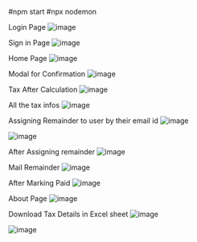 #npm start
#npx nodemon

Login Page
![image](https://user-images.githubusercontent.com/97835784/219099082-bb4ee722-12df-4219-b8a4-6fe7697387fd.png)

Sign in Page
![image](https://user-images.githubusercontent.com/97835784/219099219-de56cc4b-8af6-4e9c-ad89-b77fd9a6f866.png)

Home Page
![image](https://user-images.githubusercontent.com/97835784/219100100-d90c8932-dc3f-409d-a269-c6150a27175c.png)

Modal for Confirmation 
![image](https://user-images.githubusercontent.com/97835784/219100249-6918348c-4f1d-4906-b40f-35480cd824a3.png)

Tax After Calculation
![image](https://user-images.githubusercontent.com/97835784/219100387-abfce6d1-06b6-442c-b509-af1cabc90b14.png)

All the tax infos
![image](https://user-images.githubusercontent.com/97835784/219105484-71246e6a-1e20-453b-a6ac-158320ea9e85.png)

Assigning Remainder to user by their email id
![image](https://user-images.githubusercontent.com/97835784/219105859-7ed7c7bf-f021-4126-9bc0-7e2ec26697fe.png)

![image](https://user-images.githubusercontent.com/97835784/219105905-cf4ddce4-e23b-4815-9532-c6dec04967a3.png)

After Assigning remainder 
![image](https://user-images.githubusercontent.com/97835784/219106062-16c64750-113d-45e8-8441-51912ebdaac8.png)

Mail Remainder
![image](https://user-images.githubusercontent.com/97835784/219107072-d5ec63df-f869-438d-9d59-47fb9676aa4c.png)

After Marking Paid
![image](https://user-images.githubusercontent.com/97835784/219106161-cab05dfe-9aea-4ef1-919d-071a273e75a1.png)

About Page
![image](https://user-images.githubusercontent.com/97835784/219106272-82ca6436-c977-4af9-81cf-565b6e835441.png)

Download Tax Details in Excel sheet
![image](https://user-images.githubusercontent.com/97835784/219106619-26d9b0ed-4236-4c95-aeaf-69ab5fa725b2.png)

![image](https://user-images.githubusercontent.com/97835784/219106512-3d4f56e3-44d3-4dcc-a227-7c0afaecf7aa.png)


